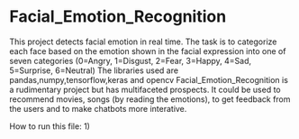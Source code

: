 # Facial_Emotion_Recognition
This project detects facial emotion in real time. The task is to categorize each face based on the emotion shown in the facial expression into one of seven categories (0=Angry, 1=Disgust, 2=Fear, 3=Happy, 4=Sad, 5=Surprise, 6=Neutral) 
The libraries used are pandas,numpy,tensorflow,keras and opencv
Facial_Emotion_Recognition is a rudimentary project but has multifaceted prospects. It could be used to recommend movies, songs (by reading the emotions), to get feedback from the users and to make chatbots more interative.

How to run this file:
1) 
